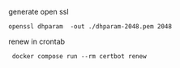 generate open ssl

```
openssl dhparam  -out ./dhparam-2048.pem 2048
```

renew in crontab
```
 docker compose run --rm certbot renew
```